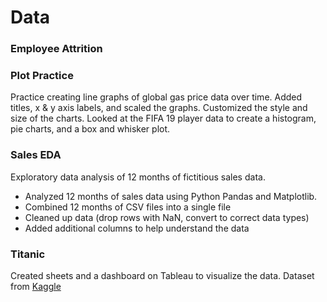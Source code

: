 # Data

### Employee Attrition

### Plot Practice
Practice creating line graphs of global gas price data over time. Added titles, x & y axis labels, and scaled the graphs.  Customized the style and size of the charts. Looked at the FIFA 19 player data to create a histogram, pie charts, and a box and whisker plot.

### Sales EDA
Exploratory data analysis of 12 months of fictitious sales data.
* Analyzed 12 months of sales data using Python Pandas and Matplotlib.
* Combined 12 months of CSV files into a single file
* Cleaned up data (drop rows with NaN, convert to correct data types)
* Added additional columns to help understand the data

### Titanic
Created sheets and a dashboard on Tableau to visualize the data.
Dataset from [Kaggle](https://www.kaggle.com/c/titanic/data)